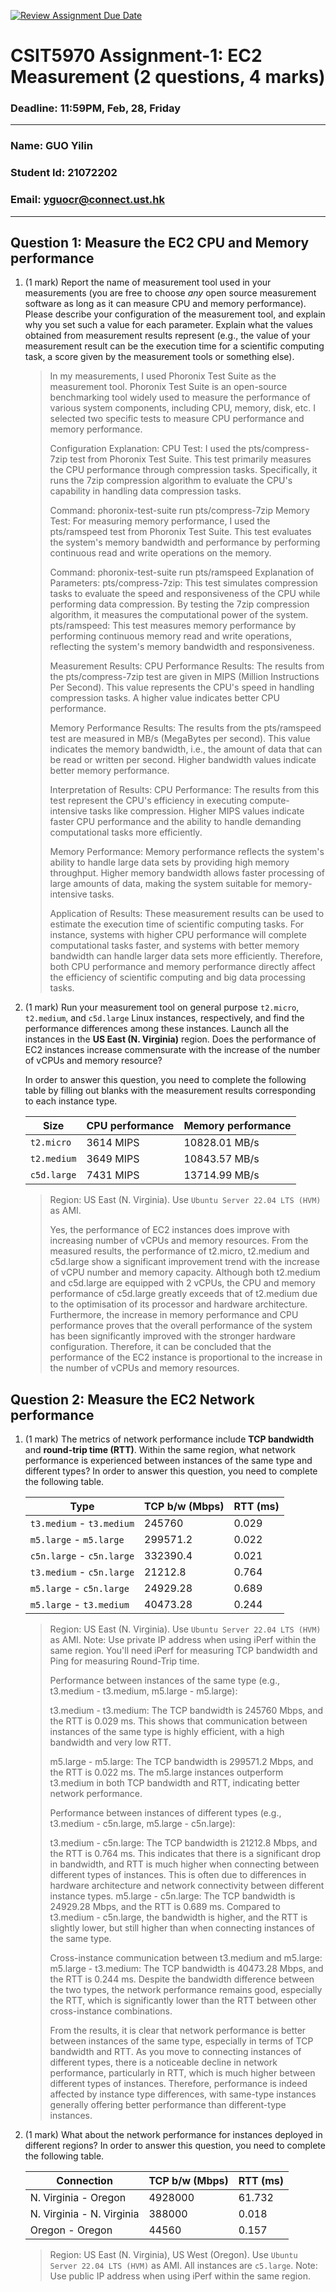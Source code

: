 [![Review Assignment Due Date](https://classroom.github.com/assets/deadline-readme-button-22041afd0340ce965d47ae6ef1cefeee28c7c493a6346c4f15d667ab976d596c.svg)](https://classroom.github.com/a/IAASVEAZ)
# CSIT5970 Assignment-1: EC2 Measurement (2 questions, 4 marks)

### Deadline: 11:59PM, Feb, 28, Friday

---

### Name: GUO Yilin
### Student Id: 21072202
### Email: yguocr@connect.ust.hk

---

## Question 1: Measure the EC2 CPU and Memory performance

1. (1 mark) Report the name of measurement tool used in your measurements (you are free to choose *any* open source measurement software as long as it can measure CPU and memory performance). Please describe your configuration of the measurement tool, and explain why you set such a value for each parameter. Explain what the values obtained from measurement results represent (e.g., the value of your measurement result can be the execution time for a scientific computing task, a score given by the measurement tools or something else).

    > In my measurements, I used Phoronix Test Suite as the measurement tool. Phoronix Test Suite is an open-source benchmarking tool widely used to measure the performance of various system components, including CPU, memory, disk, etc. I selected two specific tests to measure CPU performance and memory performance.
    >
    > Configuration Explanation:
    > CPU Test:
    > I used the pts/compress-7zip test from Phoronix Test Suite. This test primarily measures the CPU performance through compression tasks. Specifically, it runs the 7zip compression algorithm to evaluate the CPU's capability in handling data compression tasks.
    > 
    > Command: phoronix-test-suite run pts/compress-7zip
    > Memory Test: For measuring memory performance, I used the pts/ramspeed test from Phoronix Test Suite. This test evaluates the system's memory bandwidth and performance by performing continuous read and write operations on the memory.
    > 
    > Command: phoronix-test-suite run pts/ramspeed
    > Explanation of Parameters: pts/compress-7zip: This test simulates compression tasks to evaluate the speed and responsiveness of the CPU while performing data compression. By testing the 7zip compression algorithm, it measures the computational power of the system.
    > pts/ramspeed: This test measures memory performance by performing continuous memory read and write operations, reflecting the system's memory bandwidth and responsiveness.
    >
    >  Measurement Results: CPU Performance Results: The results from the pts/compress-7zip test are given in MIPS (Million Instructions Per Second). This value represents the CPU's speed in handling compression tasks. A higher value indicates better CPU performance.
    >
    > Memory Performance Results: The results from the pts/ramspeed test are measured in MB/s (MegaBytes per second). This value indicates the memory bandwidth, i.e., the amount of data that can be read or written per second. Higher bandwidth values indicate better memory performance.
    >
    > Interpretation of Results: CPU Performance: The results from this test represent the CPU's efficiency in executing compute-intensive tasks like compression. Higher MIPS values indicate faster CPU performance and the ability to handle demanding computational tasks more efficiently.
    >
    > Memory Performance: Memory performance reflects the system's ability to handle large data sets by providing high memory throughput. Higher memory bandwidth allows faster processing of large amounts of data, making the system suitable for memory-intensive tasks.
    >
    > Application of Results: These measurement results can be used to estimate the execution time of scientific computing tasks. For instance, systems with higher CPU performance will complete computational tasks faster, and systems with better memory bandwidth can handle larger data sets more efficiently. Therefore, both CPU performance and memory performance directly affect the efficiency of scientific computing and big data processing tasks.

2. (1 mark) Run your measurement tool on general purpose `t2.micro`, `t2.medium`, and `c5d.large` Linux instances, respectively, and find the performance differences among these instances. Launch all the instances in the **US East (N. Virginia)** region. Does the performance of EC2 instances increase commensurate with the increase of the number of vCPUs and memory resource?

    In order to answer this question, you need to complete the following table by filling out blanks with the measurement results corresponding to each instance type.

    | Size        | CPU performance | Memory performance |
    | ----------- | --------------- | ------------------ |
    | `t2.micro`  |    3614 MIPS    |    10828.01 MB/s   |
    | `t2.medium` |    3649 MIPS    |    10843.57 MB/s   |
    | `c5d.large` |    7431 MIPS    |    13714.99 MB/s   |

    > Region: US East (N. Virginia). Use `Ubuntu Server 22.04 LTS (HVM)` as AMI.
    >
    > Yes, the performance of EC2 instances does improve with increasing number of vCPUs and memory resources. From the measured results, the performance of t2.micro, t2.medium and c5d.large show a significant improvement trend with the increase of vCPU number and memory capacity. Although both t2.medium and c5d.large are equipped with 2 vCPUs, the CPU and memory performance of c5d.large greatly exceeds that of t2.medium due to the optimisation of its processor and hardware architecture. Furthermore, the increase in memory performance and CPU performance proves that the overall performance of the system has been significantly improved with the stronger hardware configuration. Therefore, it can be concluded that the performance of the EC2 instance is proportional to the increase in the number of vCPUs and memory resources.

## Question 2: Measure the EC2 Network performance

1. (1 mark) The metrics of network performance include **TCP bandwidth** and **round-trip time (RTT)**. Within the same region, what network performance is experienced between instances of the same type and different types? In order to answer this question, you need to complete the following table.

    | Type                      | TCP b/w (Mbps) | RTT (ms) |
    | ------------------------- | -------------- | -------- |
    | `t3.medium` - `t3.medium` |     245760     |  0.029        |
    | `m5.large` - `m5.large`   |     299571.2   |  0.022        |
    | `c5n.large` - `c5n.large` |     332390.4   |  0.021        |
    | `t3.medium` - `c5n.large` |     21212.8    |  0.764        |
    | `m5.large` - `c5n.large`  |     24929.28   |  0.689        |
    | `m5.large` - `t3.medium`  |     40473.28   |  0.244        |

    > Region: US East (N. Virginia). Use `Ubuntu Server 22.04 LTS (HVM)` as AMI. Note: Use private IP address when using iPerf within the same region. You'll need iPerf for measuring TCP bandwidth and Ping for measuring Round-Trip time.
    >
    > Performance between instances of the same type (e.g., t3.medium - t3.medium, m5.large - m5.large):
    >
    > t3.medium - t3.medium: The TCP bandwidth is 245760 Mbps, and the RTT is 0.029 ms. This shows that communication between instances of the same type is highly efficient, with a high bandwidth and very low RTT.
    >
    > m5.large - m5.large: The TCP bandwidth is 299571.2 Mbps, and the RTT is 0.022 ms. The m5.large instances outperform t3.medium in both TCP bandwidth and RTT, indicating better network performance.
    >
    > Performance between instances of different types (e.g., t3.medium - c5n.large, m5.large - c5n.large):
    >
    > t3.medium - c5n.large: The TCP bandwidth is 21212.8 Mbps, and the RTT is 0.764 ms. This indicates that there is a significant drop in bandwidth, and RTT is much higher when connecting between different types of instances. This is often due to differences in hardware architecture and network connectivity between different instance types.
m5.large - c5n.large: The TCP bandwidth is 24929.28 Mbps, and the RTT is 0.689 ms. Compared to t3.medium - c5n.large, the bandwidth is higher, and the RTT is slightly lower, but still higher than when connecting instances of the same type.
    >
    > Cross-instance communication between t3.medium and m5.large: m5.large - t3.medium: The TCP bandwidth is 40473.28 Mbps, and the RTT is 0.244 ms. Despite the bandwidth difference between the two types, the network performance remains good, especially the RTT, which is significantly lower than the RTT between other cross-instance combinations.
    >
    > From the results, it is clear that network performance is better between instances of the same type, especially in terms of TCP bandwidth and RTT. As you move to connecting instances of different types, there is a noticeable decline in network performance, particularly in RTT, which is much higher between different types of instances. Therefore, performance is indeed affected by instance type differences, with same-type instances generally offering better performance than different-type instances.

2. (1 mark) What about the network performance for instances deployed in different regions? In order to answer this question, you need to complete the following table.

    | Connection                | TCP b/w (Mbps) | RTT (ms) |
    | ------------------------- | -------------- | -------- |
    | N. Virginia - Oregon      |    4928000     |   61.732 |
    | N. Virginia - N. Virginia |    388000      |   0.018  |
    | Oregon - Oregon           |    44560       |   0.157  |
 
    > Region: US East (N. Virginia), US West (Oregon). Use `Ubuntu Server 22.04 LTS (HVM)` as AMI. All instances are `c5.large`. Note: Use public IP address when using iPerf within the same region.

